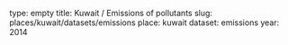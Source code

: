 type: empty
title: Kuwait / Emissions of pollutants
slug: places/kuwait/datasets/emissions
place: kuwait
dataset: emissions
year: 2014
